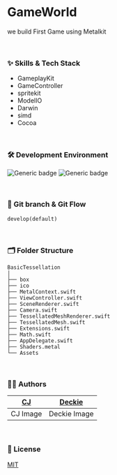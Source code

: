 # GameWorld
we build First Game using Metalkit

<br/>

### :sparkles: Skills & Tech Stack
* GameplayKit
* GameController
* spritekit
* ModelIO
* Darwin
* simd
* Cocoa



<br/>

### 🛠 Development Environment

![Generic badge](https://img.shields.io/badge/iOS-15.0+-lightgrey.svg) ![Generic badge](https://img.shields.io/badge/Xcode-14.3-blue.svg)

<br/>

### 🔀 Git branch & Git Flow

```
develop(default)
```
<br/>

### 🗂 Folder Structure
```
BasicTessellation
│ 
├── box
├── ico
├── MetalContext.swift
├── ViewController.swift
├── SceneRenderer.swift
├── Camera.swift
├── TessellatedMeshRenderer.swift
├── TessellatedMesh.swift
├── Extensions.swift
├── Math.swift
├── AppDelegate.swift
├── Shaders.metal
└── Assets

```

<br/>

  
### 🧑‍💻 Authors

<div align="center"> 
  
|[CJ](https://github.com/ChangJin-Lee)| [Deckie](https://github.com/bumee)|
|:---:|:---:|
|CJ Image| Deckie Image |

  
</div>

<br/>

### :lock_with_ink_pen: License

[MIT](https://choosealicense.com/licenses/mit/)

